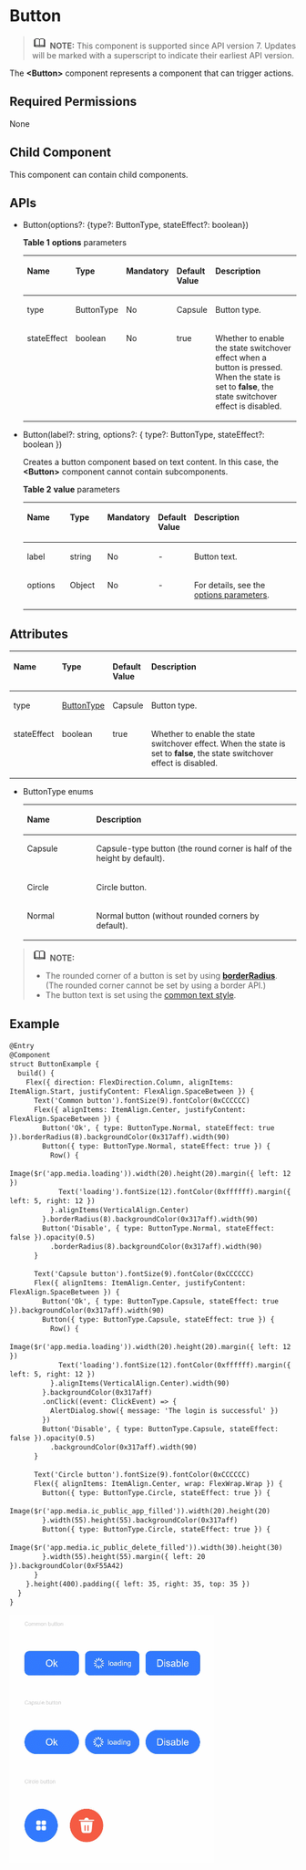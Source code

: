 # Button<a name="EN-US_TOPIC_0000001192755124"></a>

>![](../../public_sys-resources/icon-note.gif) **NOTE:** 
>This component is supported since API version 7. Updates will be marked with a superscript to indicate their earliest API version.

The  **<Button\>**  component represents a component that can trigger actions.

## Required Permissions<a name="section173151571452"></a>

None

## Child Component<a name="section13412913174619"></a>

This component can contain child components.

## APIs<a name="section124082310463"></a>

-   Button\(options?: \{type?: ButtonType, stateEffect?: boolean\}\)

    **Table  1** **options**  parameters

    <a name="table712610266288"></a>
    <table><thead align="left"><tr id="row14126132602813"><th class="cellrowborder" valign="top" width="16.11%" id="mcps1.2.6.1.1"><p id="p12126162672817"><a name="p12126162672817"></a><a name="p12126162672817"></a>Name</p>
    </th>
    <th class="cellrowborder" valign="top" width="15.47%" id="mcps1.2.6.1.2"><p id="p612662615285"><a name="p612662615285"></a><a name="p612662615285"></a>Type</p>
    </th>
    <th class="cellrowborder" valign="top" width="13.03%" id="mcps1.2.6.1.3"><p id="p171261526112810"><a name="p171261526112810"></a><a name="p171261526112810"></a>Mandatory</p>
    </th>
    <th class="cellrowborder" valign="top" width="13.18%" id="mcps1.2.6.1.4"><p id="p16126122652819"><a name="p16126122652819"></a><a name="p16126122652819"></a>Default Value</p>
    </th>
    <th class="cellrowborder" valign="top" width="42.21%" id="mcps1.2.6.1.5"><p id="p1612622618286"><a name="p1612622618286"></a><a name="p1612622618286"></a>Description</p>
    </th>
    </tr>
    </thead>
    <tbody><tr id="row1512619268285"><td class="cellrowborder" valign="top" width="16.11%" headers="mcps1.2.6.1.1 "><p id="p912612612814"><a name="p912612612814"></a><a name="p912612612814"></a>type</p>
    </td>
    <td class="cellrowborder" valign="top" width="15.47%" headers="mcps1.2.6.1.2 "><p id="p5126926132817"><a name="p5126926132817"></a><a name="p5126926132817"></a>ButtonType</p>
    </td>
    <td class="cellrowborder" valign="top" width="13.03%" headers="mcps1.2.6.1.3 "><p id="p91262026102811"><a name="p91262026102811"></a><a name="p91262026102811"></a>No</p>
    </td>
    <td class="cellrowborder" valign="top" width="13.18%" headers="mcps1.2.6.1.4 "><p id="p912616260283"><a name="p912616260283"></a><a name="p912616260283"></a>Capsule</p>
    </td>
    <td class="cellrowborder" valign="top" width="42.21%" headers="mcps1.2.6.1.5 "><p id="p5126192617281"><a name="p5126192617281"></a><a name="p5126192617281"></a>Button type.</p>
    </td>
    </tr>
    <tr id="row1412632622819"><td class="cellrowborder" valign="top" width="16.11%" headers="mcps1.2.6.1.1 "><p id="p0126202632815"><a name="p0126202632815"></a><a name="p0126202632815"></a>stateEffect</p>
    </td>
    <td class="cellrowborder" valign="top" width="15.47%" headers="mcps1.2.6.1.2 "><p id="p11126142615280"><a name="p11126142615280"></a><a name="p11126142615280"></a>boolean</p>
    </td>
    <td class="cellrowborder" valign="top" width="13.03%" headers="mcps1.2.6.1.3 "><p id="p5126326122820"><a name="p5126326122820"></a><a name="p5126326122820"></a>No</p>
    </td>
    <td class="cellrowborder" valign="top" width="13.18%" headers="mcps1.2.6.1.4 "><p id="p71264261281"><a name="p71264261281"></a><a name="p71264261281"></a>true</p>
    </td>
    <td class="cellrowborder" valign="top" width="42.21%" headers="mcps1.2.6.1.5 "><p id="p5126162618289"><a name="p5126162618289"></a><a name="p5126162618289"></a>Whether to enable the state switchover effect when a button is pressed. When the state is set to <strong id="b18920321715"><a name="b18920321715"></a><a name="b18920321715"></a>false</strong>, the state switchover effect is disabled.</p>
    </td>
    </tr>
    </tbody>
    </table>


-   Button\(label?: string, options?: \{ type?: ButtonType, stateEffect?: boolean \}\)

    Creates a button component based on text content. In this case, the  **<Button\>**  component cannot contain subcomponents.

    **Table  2** **value**  parameters

    <a name="table244753515284"></a>
    <table><thead align="left"><tr id="row3447113522811"><th class="cellrowborder" valign="top" width="16.11%" id="mcps1.2.6.1.1"><p id="p1144753517284"><a name="p1144753517284"></a><a name="p1144753517284"></a>Name</p>
    </th>
    <th class="cellrowborder" valign="top" width="14.01%" id="mcps1.2.6.1.2"><p id="p54471535192817"><a name="p54471535192817"></a><a name="p54471535192817"></a>Type</p>
    </th>
    <th class="cellrowborder" valign="top" width="14.49%" id="mcps1.2.6.1.3"><p id="p4447173516281"><a name="p4447173516281"></a><a name="p4447173516281"></a>Mandatory</p>
    </th>
    <th class="cellrowborder" valign="top" width="13.18%" id="mcps1.2.6.1.4"><p id="p18447835162816"><a name="p18447835162816"></a><a name="p18447835162816"></a>Default Value</p>
    </th>
    <th class="cellrowborder" valign="top" width="42.21%" id="mcps1.2.6.1.5"><p id="p744723519280"><a name="p744723519280"></a><a name="p744723519280"></a>Description</p>
    </th>
    </tr>
    </thead>
    <tbody><tr id="row134475355286"><td class="cellrowborder" valign="top" width="16.11%" headers="mcps1.2.6.1.1 "><p id="p104487359288"><a name="p104487359288"></a><a name="p104487359288"></a>label</p>
    </td>
    <td class="cellrowborder" valign="top" width="14.01%" headers="mcps1.2.6.1.2 "><p id="p94480357284"><a name="p94480357284"></a><a name="p94480357284"></a>string</p>
    </td>
    <td class="cellrowborder" valign="top" width="14.49%" headers="mcps1.2.6.1.3 "><p id="p10448935142819"><a name="p10448935142819"></a><a name="p10448935142819"></a>No</p>
    </td>
    <td class="cellrowborder" valign="top" width="13.18%" headers="mcps1.2.6.1.4 "><p id="p15448123542819"><a name="p15448123542819"></a><a name="p15448123542819"></a>-</p>
    </td>
    <td class="cellrowborder" valign="top" width="42.21%" headers="mcps1.2.6.1.5 "><p id="p10448835182820"><a name="p10448835182820"></a><a name="p10448835182820"></a>Button text.</p>
    </td>
    </tr>
    <tr id="row18448133582812"><td class="cellrowborder" valign="top" width="16.11%" headers="mcps1.2.6.1.1 "><p id="p044823519281"><a name="p044823519281"></a><a name="p044823519281"></a>options</p>
    </td>
    <td class="cellrowborder" valign="top" width="14.01%" headers="mcps1.2.6.1.2 "><p id="p044873511289"><a name="p044873511289"></a><a name="p044873511289"></a>Object</p>
    </td>
    <td class="cellrowborder" valign="top" width="14.49%" headers="mcps1.2.6.1.3 "><p id="p4448153510281"><a name="p4448153510281"></a><a name="p4448153510281"></a>No</p>
    </td>
    <td class="cellrowborder" valign="top" width="13.18%" headers="mcps1.2.6.1.4 "><p id="p1444820359284"><a name="p1444820359284"></a><a name="p1444820359284"></a>-</p>
    </td>
    <td class="cellrowborder" valign="top" width="42.21%" headers="mcps1.2.6.1.5 "><p id="p16448163513282"><a name="p16448163513282"></a><a name="p16448163513282"></a>For details, see the <a href="#table712610266288">options parameters</a>.</p>
    </td>
    </tr>
    </tbody>
    </table>


## Attributes<a name="section94181084473"></a>

<a name="table1088mcpsimp"></a>
<table><thead align="left"><tr id="row1095mcpsimp"><th class="cellrowborder" valign="top" width="13.389999999999999%" id="mcps1.1.5.1.1"><p id="p1097mcpsimp"><a name="p1097mcpsimp"></a><a name="p1097mcpsimp"></a>Name</p>
</th>
<th class="cellrowborder" valign="top" width="14.430000000000001%" id="mcps1.1.5.1.2"><p id="p1099mcpsimp"><a name="p1099mcpsimp"></a><a name="p1099mcpsimp"></a>Type</p>
</th>
<th class="cellrowborder" valign="top" width="11.87%" id="mcps1.1.5.1.3"><p id="p1101mcpsimp"><a name="p1101mcpsimp"></a><a name="p1101mcpsimp"></a>Default Value</p>
</th>
<th class="cellrowborder" valign="top" width="60.309999999999995%" id="mcps1.1.5.1.4"><p id="p1103mcpsimp"><a name="p1103mcpsimp"></a><a name="p1103mcpsimp"></a>Description</p>
</th>
</tr>
</thead>
<tbody><tr id="row1104mcpsimp"><td class="cellrowborder" valign="top" width="13.389999999999999%" headers="mcps1.1.5.1.1 "><p id="p1106mcpsimp"><a name="p1106mcpsimp"></a><a name="p1106mcpsimp"></a>type</p>
</td>
<td class="cellrowborder" valign="top" width="14.430000000000001%" headers="mcps1.1.5.1.2 "><p id="p1108mcpsimp"><a name="p1108mcpsimp"></a><a name="p1108mcpsimp"></a><a href="#li93236107910">ButtonType</a></p>
</td>
<td class="cellrowborder" valign="top" width="11.87%" headers="mcps1.1.5.1.3 "><p id="p1110mcpsimp"><a name="p1110mcpsimp"></a><a name="p1110mcpsimp"></a>Capsule</p>
</td>
<td class="cellrowborder" valign="top" width="60.309999999999995%" headers="mcps1.1.5.1.4 "><p id="p1112mcpsimp"><a name="p1112mcpsimp"></a><a name="p1112mcpsimp"></a>Button type.</p>
</td>
</tr>
<tr id="row1561916101034"><td class="cellrowborder" valign="top" width="13.389999999999999%" headers="mcps1.1.5.1.1 "><p id="p1161918103312"><a name="p1161918103312"></a><a name="p1161918103312"></a>stateEffect</p>
</td>
<td class="cellrowborder" valign="top" width="14.430000000000001%" headers="mcps1.1.5.1.2 "><p id="p961941017310"><a name="p961941017310"></a><a name="p961941017310"></a>boolean</p>
</td>
<td class="cellrowborder" valign="top" width="11.87%" headers="mcps1.1.5.1.3 "><p id="p2619610432"><a name="p2619610432"></a><a name="p2619610432"></a>true</p>
</td>
<td class="cellrowborder" valign="top" width="60.309999999999995%" headers="mcps1.1.5.1.4 "><p id="p186192101435"><a name="p186192101435"></a><a name="p186192101435"></a>Whether to enable the state switchover effect. When the state is set to <strong id="b1327661382120"><a name="b1327661382120"></a><a name="b1327661382120"></a>false</strong>, the state switchover effect is disabled.</p>
</td>
</tr>
</tbody>
</table>

-   <a name="li93236107910"></a>ButtonType enums

    <a name="table18600037183510"></a>
    <table><thead align="left"><tr id="row196013379350"><th class="cellrowborder" valign="top" width="25.3%" id="mcps1.1.3.1.1"><p id="p2601837143511"><a name="p2601837143511"></a><a name="p2601837143511"></a>Name</p>
    </th>
    <th class="cellrowborder" valign="top" width="74.7%" id="mcps1.1.3.1.2"><p id="p16601203719358"><a name="p16601203719358"></a><a name="p16601203719358"></a>Description</p>
    </th>
    </tr>
    </thead>
    <tbody><tr id="row176011137123513"><td class="cellrowborder" valign="top" width="25.3%" headers="mcps1.1.3.1.1 "><p id="p1760153713511"><a name="p1760153713511"></a><a name="p1760153713511"></a>Capsule</p>
    </td>
    <td class="cellrowborder" valign="top" width="74.7%" headers="mcps1.1.3.1.2 "><p id="p1601133783516"><a name="p1601133783516"></a><a name="p1601133783516"></a>Capsule-type button (the round corner is half of the height by default).</p>
    </td>
    </tr>
    <tr id="row5601133715357"><td class="cellrowborder" valign="top" width="25.3%" headers="mcps1.1.3.1.1 "><p id="p156011037133513"><a name="p156011037133513"></a><a name="p156011037133513"></a>Circle</p>
    </td>
    <td class="cellrowborder" valign="top" width="74.7%" headers="mcps1.1.3.1.2 "><p id="p1360123717359"><a name="p1360123717359"></a><a name="p1360123717359"></a>Circle button.</p>
    </td>
    </tr>
    <tr id="row8601103713511"><td class="cellrowborder" valign="top" width="25.3%" headers="mcps1.1.3.1.1 "><p id="p1360133716358"><a name="p1360133716358"></a><a name="p1360133716358"></a>Normal</p>
    </td>
    <td class="cellrowborder" valign="top" width="74.7%" headers="mcps1.1.3.1.2 "><p id="p5601837143516"><a name="p5601837143516"></a><a name="p5601837143516"></a>Normal button (without rounded corners by default).</p>
    </td>
    </tr>
    </tbody>
    </table>


>![](../../public_sys-resources/icon-note.gif) **NOTE:** 
>-   The rounded corner of a button is set by using  [**borderRadius**](ts-universal-attributes-border.md). \(The rounded corner cannot be set by using a border API.\)
>-   The button text is set using the  [common text style](ts-universal-attributes-text-style.md).

## Example<a name="section449999124812"></a>

```
@Entry
@Component
struct ButtonExample {
  build() {
    Flex({ direction: FlexDirection.Column, alignItems: ItemAlign.Start, justifyContent: FlexAlign.SpaceBetween }) {
      Text('Common button').fontSize(9).fontColor(0xCCCCCC)
      Flex({ alignItems: ItemAlign.Center, justifyContent: FlexAlign.SpaceBetween }) {
        Button('Ok', { type: ButtonType.Normal, stateEffect: true }).borderRadius(8).backgroundColor(0x317aff).width(90)
        Button({ type: ButtonType.Normal, stateEffect: true }) {
          Row() {
            Image($r('app.media.loading')).width(20).height(20).margin({ left: 12 })
            Text('loading').fontSize(12).fontColor(0xffffff).margin({ left: 5, right: 12 })
          }.alignItems(VerticalAlign.Center)
        }.borderRadius(8).backgroundColor(0x317aff).width(90)
        Button('Disable', { type: ButtonType.Normal, stateEffect: false }).opacity(0.5)
          .borderRadius(8).backgroundColor(0x317aff).width(90)
      }

      Text('Capsule button').fontSize(9).fontColor(0xCCCCCC)
      Flex({ alignItems: ItemAlign.Center, justifyContent: FlexAlign.SpaceBetween }) {
        Button('Ok', { type: ButtonType.Capsule, stateEffect: true }).backgroundColor(0x317aff).width(90)
        Button({ type: ButtonType.Capsule, stateEffect: true }) {
          Row() {
            Image($r('app.media.loading')).width(20).height(20).margin({ left: 12 })
            Text('loading').fontSize(12).fontColor(0xffffff).margin({ left: 5, right: 12 })
          }.alignItems(VerticalAlign.Center).width(90)
        }.backgroundColor(0x317aff)
        .onClick((event: ClickEvent) => {
          AlertDialog.show({ message: 'The login is successful' })
        })
        Button('Disable', { type: ButtonType.Capsule, stateEffect: false }).opacity(0.5)
          .backgroundColor(0x317aff).width(90)
      }

      Text('Circle button').fontSize(9).fontColor(0xCCCCCC)
      Flex({ alignItems: ItemAlign.Center, wrap: FlexWrap.Wrap }) {
        Button({ type: ButtonType.Circle, stateEffect: true }) {
          Image($r('app.media.ic_public_app_filled')).width(20).height(20)
        }.width(55).height(55).backgroundColor(0x317aff)
        Button({ type: ButtonType.Circle, stateEffect: true }) {
          Image($r('app.media.ic_public_delete_filled')).width(30).height(30)
        }.width(55).height(55).margin({ left: 20 }).backgroundColor(0xF55A42)
      }
    }.height(400).padding({ left: 35, right: 35, top: 35 })
  }
}
```

![](figures/button.gif)

